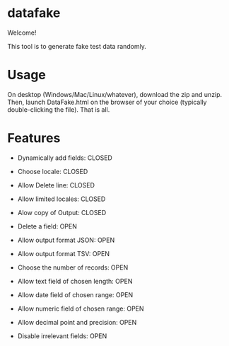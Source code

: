 # datafake

Welcome!

This tool is to generate fake test data randomly.


# Usage

On desktop (Windows/Mac/Linux/whatever), download the zip and unzip.  Then, launch DataFake.html on the browser of your choice (typically double-clicking the file).  That is all.

# Features
- Dynamically add fields: CLOSED
- Choose locale: CLOSED
- Allow Delete line: CLOSED
- Allow limited locales: CLOSED
- Alow copy of Output: CLOSED

- Delete a field: OPEN
- Allow output format JSON: OPEN
- Allow output format TSV: OPEN
- Choose the number of records: OPEN
- Allow text field of chosen length: OPEN
- Allow date field of chosen range: OPEN
- Allow numeric field of chosen range: OPEN
- Allow decimal point and precision: OPEN
- Disable irrelevant fields: OPEN